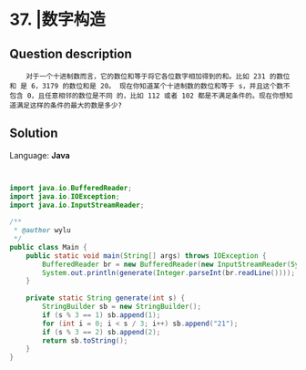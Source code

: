 # 37. |数字构造

## Question description


        对于一个十进制数而言，它的数位和等于将它各位数字相加得到的和。比如 231 的数位和 是 6，3179 的数位和是 20。 现在你知道某个十进制数的数位和等于 s，并且这个数不包含 0，且任意相邻的数位是不同 的，比如 112 或者 102 都是不满足条件的。现在你想知道满足这样的条件的最大的数是多少?       


## Solution

Language: **Java**

```Java


import java.io.BufferedReader;
import java.io.IOException;
import java.io.InputStreamReader;
 
/**
 * @author wylu
 */
public class Main {
    public static void main(String[] args) throws IOException {
        BufferedReader br = new BufferedReader(new InputStreamReader(System.in));
        System.out.println(generate(Integer.parseInt(br.readLine())));
    }
 
    private static String generate(int s) {
        StringBuilder sb = new StringBuilder();
        if (s % 3 == 1) sb.append(1);
        for (int i = 0; i < s / 3; i++) sb.append("21");
        if (s % 3 == 2) sb.append(2);
        return sb.toString();
    }
}
```


